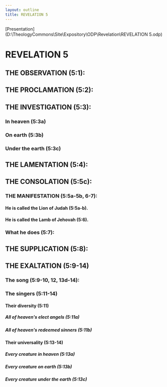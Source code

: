 ```yaml
---
layout: outline
title: REVELATION 5
---
```

[Presentation](D:\TheologyCommons\Site\Expository\ODP\Revelation\REVELATION 5.odp)
# REVELATION 5
## THE OBSERVATION (5:1): 
## THE PROCLAMATION (5:2): 
## THE INVESTIGATION (5:3): 
###  In heaven (5:3a) 
###  On earth (5:3b) 
###  Under the earth (5:3c) 
## THE LAMENTATION (5:4): 
## THE CONSOLATION (5:5c): 
###  THE MANIFESTATION (5:5a-5b, 6-7): 
####  He is called the Lion of Judah (5:5a-b). 
####  He is called the Lamb of Jehovah (5:6). 
###  What he does (5:7): 
## THE SUPPLICATION (5:8): 
## THE EXALTATION (5:9-14) 
###  The song (5:9-10, 12, 13d-14): 
###  The singers (5:11-14) 
####  Their diversity (5:11) 
#####  All of heaven\'s elect angels (5:11a) 
#####  All of heaven\'s redeemed sinners (5:11b) 
####  Their universality (5:13-14) 
#####  Every creature in heaven (5:13a) 
#####  Every creature on earth (5:13b) 
#####  Every creature under the earth (5:13c) 
